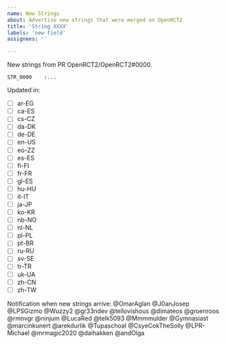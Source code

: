 ```yaml
---
name: New Strings
about: Advertise new strings that were merged on OpenRCT2
title: 'String XXXX'
labels: 'new field'
assignees: ''

---
```


New strings from PR OpenRCT2/OpenRCT2#0000.

```
STR_0000    :...
```

Updated in:
- [ ] ar-EG
- [ ] ca-ES
- [ ] cs-CZ
- [ ] da-DK
- [ ] de-DE
- [ ] en-US
- [ ] eo-ZZ
- [ ] es-ES
- [ ] fi-FI
- [ ] fr-FR
- [ ] gl-ES
- [ ] hu-HU
- [ ] it-IT
- [ ] ja-JP
- [ ] ko-KR
- [ ] nb-NO
- [ ] nl-NL
- [ ] pl-PL
- [ ] pt-BR
- [ ] ru-RU
- [ ] sv-SE
- [ ] tr-TR
- [ ] uk-UA
- [ ] zh-CN
- [ ] zh-TW

Notification when new strings arrive:
@OmarAglan @J0anJosep @LPSGizmo @Wuzzy2 @gr33ndev @tellovishous @dimateos @groenroos @rmnvgr @ninjum @LucaRed @telk5093 @Mmmmulder @Gymnasiast @marcinkunert @arekdurlik @Tupaschoal @CsyeCokTheSolly @LPR-Michael @mrmagic2020 @daihakken @andOlga
